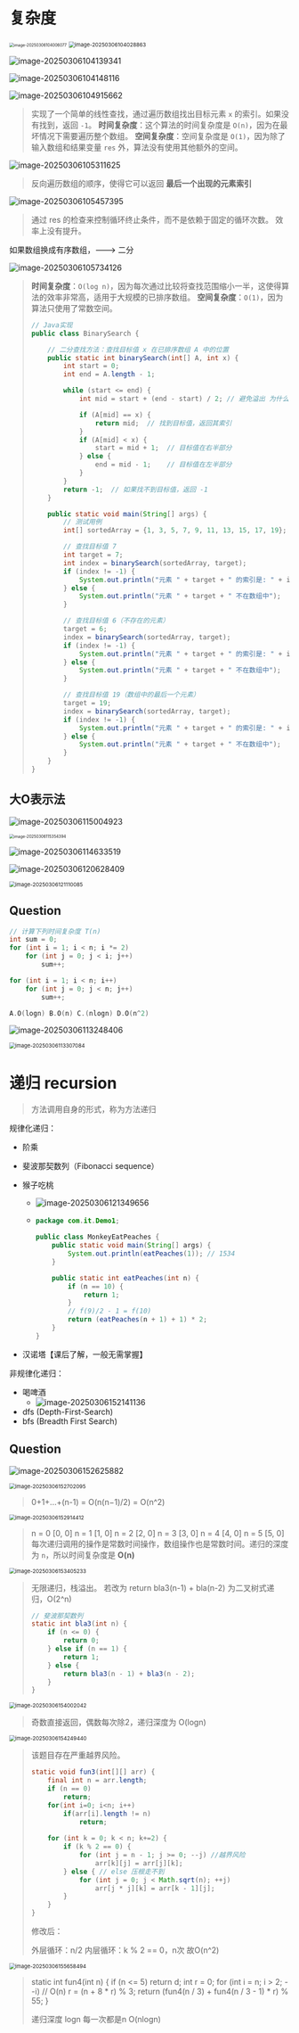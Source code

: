 # 复杂度

<img src="work1-复杂度和递归.assets/image-20250306104006077.png" alt="image-20250306104006077" style="zoom: 50%;" />

<img src="work1-复杂度和递归.assets/image-20250306104028863.png" alt="image-20250306104028863" style="zoom: 67%;" />

![image-20250306104139341](work1-复杂度和递归.assets/image-20250306104139341.png)

![image-20250306104148116](work1-复杂度和递归.assets/image-20250306104148116.png)

![image-20250306104915662](work1-复杂度和递归.assets/image-20250306104915662.png)

> 实现了一个简单的线性查找，通过遍历数组找出目标元素 `x` 的索引。如果没有找到，返回 `-1`。
> **时间复杂度**：这个算法的时间复杂度是 `O(n)`，因为在最坏情况下需要遍历整个数组。
> **空间复杂度**：空间复杂度是 `O(1)`，因为除了输入数组和结果变量 `res` 外，算法没有使用其他额外的空间。

![image-20250306105311625](work1-复杂度和递归.assets/image-20250306105311625.png)

> 反向遍历数组的顺序，使得它可以返回 **最后一个出现的元素索引**

![image-20250306105457395](work1-复杂度和递归.assets/image-20250306105457395.png)

> 通过 res 的检查来控制循环终止条件，而不是依赖于固定的循环次数。
> 效率上没有提升。

如果数组换成有序数组，---> 二分

![image-20250306105734126](work1-复杂度和递归.assets/image-20250306105734126.png)

> **时间复杂度**：`O(log n)`，因为每次通过比较将查找范围缩小一半，这使得算法的效率非常高，适用于大规模的已排序数组。
> **空间复杂度**：`O(1)`，因为算法只使用了常数空间。
>
> ```java
> // Java实现
> public class BinarySearch {
> 
>     // 二分查找方法：查找目标值 x 在已排序数组 A 中的位置
>     public static int binarySearch(int[] A, int x) {
>         int start = 0;
>         int end = A.length - 1;
> 
>         while (start <= end) {
>             int mid = start + (end - start) / 2; // 避免溢出 为什么不直接 (start + end) / 2
> 
>             if (A[mid] == x) {
>                 return mid;  // 找到目标值，返回其索引
>             }
>             if (A[mid] < x) {
>                 start = mid + 1;  // 目标值在右半部分
>             } else {
>                 end = mid - 1;    // 目标值在左半部分
>             }
>         }
>         return -1;  // 如果找不到目标值，返回 -1
>     }
> 
>     public static void main(String[] args) {
>         // 测试用例
>         int[] sortedArray = {1, 3, 5, 7, 9, 11, 13, 15, 17, 19};  // 已排序数组
> 
>         // 查找目标值 7
>         int target = 7;
>         int index = binarySearch(sortedArray, target);
>         if (index != -1) {
>             System.out.println("元素 " + target + " 的索引是: " + index);
>         } else {
>             System.out.println("元素 " + target + " 不在数组中");
>         }
> 
>         // 查找目标值 6（不存在的元素）
>         target = 6;
>         index = binarySearch(sortedArray, target);
>         if (index != -1) {
>             System.out.println("元素 " + target + " 的索引是: " + index);
>         } else {
>             System.out.println("元素 " + target + " 不在数组中");
>         }
> 
>         // 查找目标值 19（数组中的最后一个元素）
>         target = 19;
>         index = binarySearch(sortedArray, target);
>         if (index != -1) {
>             System.out.println("元素 " + target + " 的索引是: " + index);
>         } else {
>             System.out.println("元素 " + target + " 不在数组中");
>         }
>     }
> }
> ```

## 大O表示法

![image-20250306115004923](work1-复杂度和递归.assets/image-20250306115004923.png)

<img src="work1-复杂度和递归.assets/image-20250306115354394.png" alt="image-20250306115354394" style="zoom:50%;" />

![image-20250306114633519](work1-复杂度和递归.assets/image-20250306114633519.png)

![image-20250306120628409](work1-复杂度和递归.assets/image-20250306120628409.png)

<img src="work1-复杂度和递归.assets/image-20250306121110085.png" alt="image-20250306121110085" style="zoom:67%;" />

## Question

```cpp
// 计算下列时间复杂度 T(n)
int sum = 0;
for (int i = 1; i < n; i *= 2)
    for (int j = 0; j < i; j++) 
        sum++;

for (int i = 1; i < n; i++)    
    for (int j = 0; j < n; j++)
        sum++;

A.O(logn) B.O(n) C.(nlogn) D.O(n^2)
```

![image-20250306113248406](work1-复杂度和递归.assets/image-20250306113248406.png)

<img src="work1-复杂度和递归.assets/image-20250306113307084.png" alt="image-20250306113307084" style="zoom:67%;" />

# 递归 recursion

> 方法调用自身的形式，称为方法递归

规律化递归：

- 阶乘

- 斐波那契数列（Fibonacci sequence）

- 猴子吃桃

  - ![image-20250306121349656](work1-复杂度和递归.assets/image-20250306121349656.png)

  - ```java
    package com.it.Demo1;
    
    public class MonkeyEatPeaches {
        public static void main(String[] args) {
            System.out.println(eatPeaches(1)); // 1534
        }
    
        public static int eatPeaches(int n) {
            if (n == 10) {
                return 1;
            }
            // f(9)/2 - 1 = f(10)
            return (eatPeaches(n + 1) + 1) * 2;
        }
    }
    ```

- 汉诺塔【课后了解，一般无需掌握】

非规律化递归：

- 喝啤酒
  - ![image-20250306152141136](work1-复杂度和递归.assets/image-20250306152141136.png)
- dfs (Depth-First-Search)
- bfs (Breadth First Search)

## Question

![image-20250306152625882](work1-复杂度和递归.assets/image-20250306152625882.png)

<img src="work1-复杂度和递归.assets/image-20250306152702095.png" alt="image-20250306152702095" style="zoom:67%;" />

> 0+1+...+(n-1) = O(n(n−1)/2) = O(n^2)

<img src="work1-复杂度和递归.assets/image-20250306152914412.png" alt="image-20250306152914412" style="zoom:67%;" />

> n = 0  [0, 0]
> n = 1  [1, 0]
> n = 2  [2, 0]
> n = 3  [3, 0]
> n = 4  [4, 0]
> n = 5  [5, 0]    每次递归调用的操作是常数时间操作，数组操作也是常数时间。递归的深度为 `n`，所以时间复杂度是 **O(n)**

<img src="work1-复杂度和递归.assets/image-20250306153405233.png" alt="image-20250306153405233" style="zoom:67%;" />

> 无限递归，栈溢出。 若改为 return bla3(n-1) + bla(n-2) 为二叉树式递归，O(2^n)
> ```java
> // 斐波那契数列
> static int bla3(int n) {
>     if (n <= 0) {
>         return 0;
>     } else if (n == 1) {
>         return 1;
>     } else {
>         return bla3(n - 1) + bla3(n - 2);
>     }
> }
> ```

<img src="work1-复杂度和递归.assets/image-20250306154002042.png" alt="image-20250306154002042" style="zoom:67%;" />

> 奇数直接返回，偶数每次除2，递归深度为 O(log⁡n)

<img src="work1-复杂度和递归.assets/image-20250306154249440.png" alt="image-20250306154249440" style="zoom:67%;" />

> 该题目存在严重越界风险。
>
> ```java
> static void fun3(int[][] arr) {
>     final int n = arr.length;
>     if (n == 0) 
>         return;
>     for(int i=0; i<n; i++)
>         if(arr[i].length != n)
>             return;
>     
>     for (int k = 0; k < n; k+=2) {
>         if (k % 2 == 0) {
>             for (int j = n - 1; j >= 0; --j) //越界风险
>                 arr[k][j] = arr[j][k];
>         } else { // else 压根走不到
>             for (int j = 0; j < Math.sqrt(n); ++j)
>                 arr[j * j][k] = arr[k - 1][j];
>         }
>     }
> }
> ```
>
> 修改后：
>
> 外层循环：n/2
> 内层循环：k % 2 == 0，n次
> 故O(n^2)

<img src="work1-复杂度和递归.assets/image-20250306155658494.png" alt="image-20250306155658494" style="zoom:67%;" />

> static int fun4(int n) {
>     if (n <= 5)
>         return d; 
>     int r = 0;
>     for (int i = n; i > 2; --i)   // O(n)
>         r = (n + 8 * r) % 3;
>     return (fun4(n / 3) + fun4(n / 3 - 1) * r) % 55;
> }
>
> 递归深度 logn  每一次都是n  O(nlogn)



